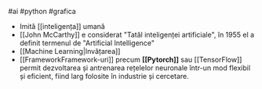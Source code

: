 #ai #python #grafica 
- Imită [[inteligența]] umană
- [[John McCarthy]] e considerat "Tatăl inteligenței artificiale", în 1955 el a definit termenul de "Artificial Intelligence"
- [[Machine Learning|Invățarea]]
- [[FrameworkFramework-uri]] precum **[[Pytorch]]** sau [[TensorFlow]] permit dezvoltarea și antrenarea rețelelor neuronale într-un mod flexibil și eficient, fiind larg folosite în industrie și cercetare.


